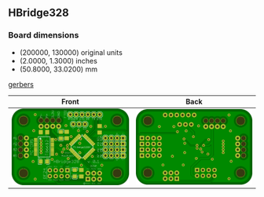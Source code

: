 ## HBridge328 


### Board dimensions

* (200000, 130000) original units
* (2.0000, 1.3000) inches
* (50.8000, 33.0200) mm

[gerbers](%*_gerber.zip)


| Front | Back |
| --- | --- |
| ![Front](HBridge328.png) | ![Back](HBridge328_back.png) |


